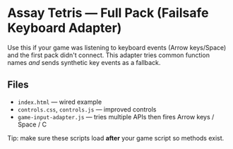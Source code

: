 # Assay Tetris — Full Pack (Failsafe Keyboard Adapter)

Use this if your game was listening to keyboard events (Arrow keys/Space) and
the first pack didn't connect. This adapter tries common function names *and*
sends synthetic key events as a fallback.

## Files
- `index.html` — wired example
- `controls.css`, `controls.js` — improved controls
- `game-input-adapter.js` — tries multiple APIs then fires Arrow keys / Space / C

Tip: make sure these scripts load **after** your game script so methods exist.